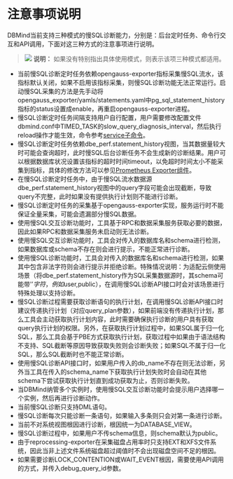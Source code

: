 # 注意事项说明<a name="ZH-CN_TOPIC_0000002259861258"></a>

DBMind当前支持三种模式的慢SQL诊断能力，分别是：后台定时任务、命令行交互和API调用，下面对这三种方式的注意事项进行说明。

>![](public_sys-resources/icon-note.gif) **说明：** 
>如果没有特别指出具体使用模式，则表示该项三种模式都适用。

-   当前慢SQL诊断定时任务依赖opengauss-exporter指标采集慢SQL流水，该指标默认关闭，如果不启用该指标采集，则慢SQL诊断功能无法正常运行。启动慢SQL采集的方法是先手动将opengauss\_exporter/yamls/statements.yaml中pg\_sql\_statement\_history指标的status设置成enable，再重启opengauss-exporter进程。
-   慢SQL诊断定时任务间隔支持用户自行配置，用户需要修改配置文件dbmind.conf中TIMED\_TASK的slow\_query\_diagnosis\_interval，然后执行reload操作才能生效，命令参考[service子命令](zh-cn_topic_0000001667029412.md)。
-   慢SQL诊断定时任务依赖dbe\_perf.statement\_history视图，当其数据量较大时可能会查询超时，此时慢SQL后台诊断任务不会生成新的诊断结果。用户可以根据数据库状况设置该指标的超时时间timeout，以免超时时间太小不能采集到指标，具体的修改方法可以参见[Prometheus Exporter组件](Prometheus-Exporter组件.md)。
-   在慢SQL诊断定时任务中，由于慢SQL流水数据源dbe\_perf.statement\_history视图中的query字段可能会出现截断，导致query不完整，此时如果没有提供执行计划则不能进行诊断。
-   慢SQL诊断定时任务的采集基于opengauss-exporter实现，服务运行时不能保证全量采集，可能会遗漏部分慢SQL数据。
-   使用慢SQL交互诊断功能时，工具基于RPC和数据采集服务获取必要的数据，因此如果RPC和数据采集服务未启动则无法诊断。
-   使用慢SQL交互诊断功能时，工具会对传入的数据库名和schema进行检测，如果数据库或schema不存在则会进行提示，不能正常进行诊断。
-   使用慢SQL诊断功能时，工具会对传入的数据库名和schema进行检测，如果其中包含非法字符则会进行提示并拒绝诊断。特殊情况说明：为适配云侧使用场景（将dbe\_perf.statement\_history作为SQL采集数据源时，其schema可能带'$'字符，例如$user,public），在调用慢SQL诊断API接口时会对该场景进行特殊处理以支持诊断。
-   慢SQL诊断过程需要获取诊断语句的执行计划，在调用慢SQL诊断API接口时建议传递执行计划（对应query\_plan参数），如果前端没有传递执行计划，那么工具会主动获取执行计划内容，此时需要确保执行诊断的用户具有获取query执行计划的权限。另外，在获取执行计划过程中，如果SQL属于归一化SQL，那么工具会基于PBE方式获取执行计划，获取过程中如果由于语法结构不支持、SQL截断等原因导致获取失败则会诊断失败；如果SQL不属于归一化SQL，那么SQL截断时也不能正常诊断。
-   使用慢SQL诊断API接口时，如果用户传入的db\_name不存在则无法诊断，另外当工具在传入的schema\_name下获取执行计划失败时会自动在其他schema下尝试获取执行计划直到成功获取为止，否则诊断失败。
-   当DBMind纳管多个实例时，使用慢SQL交互诊断功能时会提示用户选择哪一个实例，然后再进行诊断动作。
-   当前慢SQL诊断只支持DML语句。
-   慢SQL诊断每次只能诊断一条语句，如果输入多条则只会对第一条进行诊断。
-   当前不对系统视图根因进行诊断，根因统一为DATABASE\_VIEW。
-   慢SQL诊断过程中，如果用户不传schema信息，则schema默认为public。
-   由于reprocessing-exporter在采集磁盘占用率时只支持EXT和XFS文件系统，因此当非上述文件系统磁盘超过阈值时不会出现磁盘空间不足的根因。
-   如果需要诊断LOCK\_CONTENTION或WAIT\_EVENT根因，需要使用API调用的方式，并传入debug\_query\_id参数。


